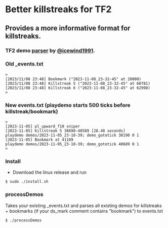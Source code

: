 # Better killstreaks for TF2

## Provides a more informative format for killstreaks.

### TF2 demo [parser](https://github.com/demostf/parser) by [@icewind1991](https://github.com/icewind1991/).

### Old _events.txt
```
>
[2023/11/08 23:48] Bookmark ("2023-11-08_23-32-45" at 20000)
[2023/11/08 23:48] Killstreak 5 ("2023-11-08_23-32-45" at 60781)
[2023/11/08 23:48] Killstreak 6 ("2023-11-08_23-32-45" at 62998)
>
```

### New events.txt (playdemo starts 500 ticks before killstreak/bookmark)
```
>
[2023-11-05] pl_upward_f10 sniper
[2023-11-05] Killstreak 5 38690-40589 [28.48 seconds]            playdemo demos/2023-11-05_23-10-39; demo_gototick 38190 0 1
[2023-11-05] Bookmark at 41189                                   playdemo demos/2023-11-05_23-10-39; demo_gototick 40689 0 1
>
```
### Install
* Download the linux release and run
```console
$ sudo ./install.sh
```

### processDemos
Takes your existing _events.txt and parses all existing demos for killstreaks + bookmarks (if your ds_mark comment contains "bookmark") to events.txt
```console
$ ./processDemos
```
